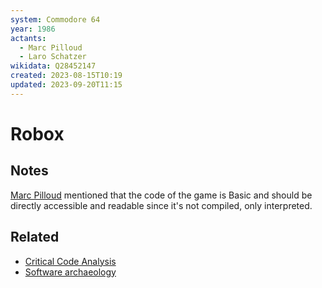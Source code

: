 ```yaml
---
system: Commodore 64
year: 1986
actants:
  - Marc Pilloud
  - Laro Schatzer
wikidata: Q28452147
created: 2023-08-15T10:19
updated: 2023-09-20T11:15
---
```

# Robox

## Notes
[Marc Pilloud](notes/Marc%20Pilloud.md) mentioned that the code of the game is Basic and should be directly accessible and readable since it's not compiled, only interpreted.

## Related
- [Critical Code Analysis](notes/Critical%20Code%20Analysis.md)
- [Software archaeology](notes/Software%20archaeology.md)